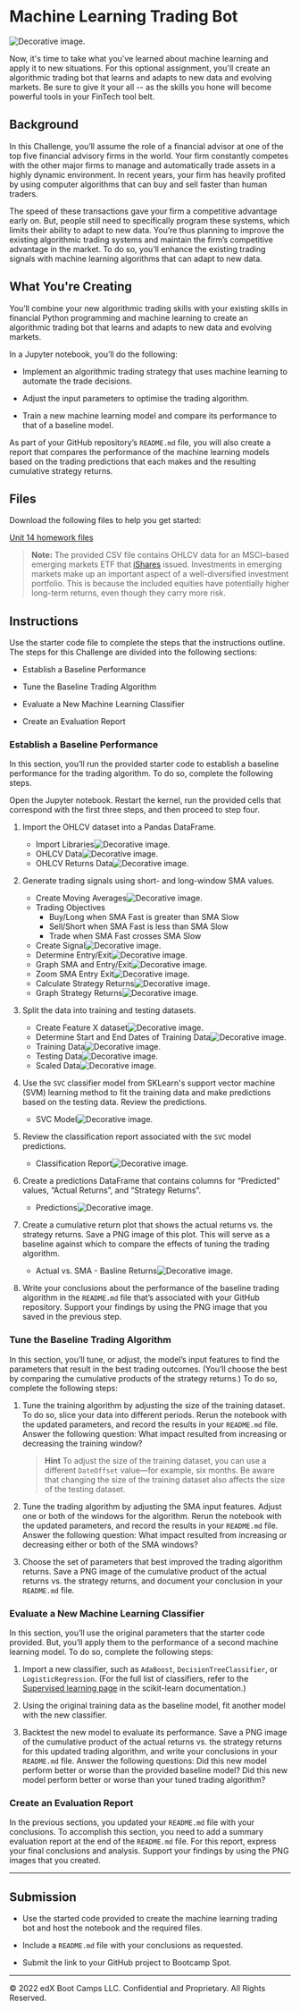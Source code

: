 # Machine Learning Trading Bot

![Decorative image.](Instructions/Images/14-challenge-image.png)

Now, it's time to take what you've learned about machine learning and apply it to new situations. For this optional assignment, you'll create an algorithmic trading bot that learns and adapts to new data and evolving markets. Be sure to give it your all -- as the skills you hone will become powerful tools in your FinTech tool belt.

## Background

In this Challenge, you’ll assume the role of a financial advisor at one of the top five financial advisory firms in the world. Your firm constantly competes with the other major firms to manage and automatically trade assets in a highly dynamic environment. In recent years, your firm has heavily profited by using computer algorithms that can buy and sell faster than human traders.

The speed of these transactions gave your firm a competitive advantage early on. But, people still need to specifically program these systems, which limits their ability to adapt to new data. You’re thus planning to improve the existing algorithmic trading systems and maintain the firm’s competitive advantage in the market. To do so, you’ll enhance the existing trading signals with machine learning algorithms that can adapt to new data.

## What You're Creating

You’ll combine your new algorithmic trading skills with your existing skills in financial Python programming and machine learning to create an algorithmic trading bot that learns and adapts to new data and evolving markets.

In a Jupyter notebook, you’ll do the following:

* Implement an algorithmic trading strategy that uses machine learning to automate the trade decisions.

* Adjust the input parameters to optimise the trading algorithm.

* Train a new machine learning model and compare its performance to that of a baseline model.

As part of your GitHub repository’s `README.md` file, you will also create a report that compares the performance of the machine learning models based on the trading predictions that each makes and the resulting cumulative strategy returns.

## Files

Download the following files to help you get started:

[Unit 14 homework files](Instructions/Starter_Code/Starter_Code.zip)

> **Note:** The provided CSV file contains OHLCV data for an MSCI&ndash;based emerging markets ETF that [iShares](https://www.ishares.com/us/products/268704/ishares-currency-hedged-msci-emerging-markets) issued. Investments in emerging markets make up an important aspect of a well-diversified investment portfolio. This is because the included equities have potentially higher long-term returns, even though they carry more risk.

## Instructions

Use the starter code file to complete the steps that the instructions outline. The steps for this Challenge are divided into the following sections:

* Establish a Baseline Performance

* Tune the Baseline Trading Algorithm

* Evaluate a New Machine Learning Classifier

* Create an Evaluation Report

### Establish a Baseline Performance

In this section, you’ll run the provided starter code to establish a baseline performance for the trading algorithm. To do so, complete the following steps.

Open the Jupyter notebook. Restart the kernel, run the provided cells that correspond with the first three steps, and then proceed to step four.

1. Import the OHLCV dataset into a Pandas DataFrame.
    * Import Libraries![Decorative image.](images/1_1_01_ml_libraries.png)
    * OHLCV Data![Decorative image.](images/1_1_02_OHLCV_Dataset.png)
    * OHLCV Returns Data![Decorative image.](images/1_1_03_OHLCV_Dataset.png)



2. Generate trading signals using short- and long-window SMA values.
    * Create Moving Averages![Decorative image.](images/1_2_01_Trading_Signals.png)
    * Trading Objectives
        * Buy/Long when SMA Fast is greater than SMA Slow
        * Sell/Short when SMA Fast is less than SMA Slow
        * Trade when SMA Fast crosses SMA Slow
    * Create Signal![Decorative image.](images/1_2_02_Trading_Signals.png)
    * Determine Entry/Exit![Decorative image.](images/1_2_03_Trading_Signals.png)
    * Graph SMA and Entry/Exit![Decorative image.](images/1_2_04_Signals_plot.png)
    * Zoom SMA Entry Exit![Decorative image.](images/1_2_05_Signals_plot.png)
    * Calculate Strategy Returns![Decorative image.](images/1_2_06_Returns.png)
    * Graph Strategy Returns![Decorative image.](images/1_2_07_Returns_plot.png)

3. Split the data into training and testing datasets.
    * Create Feature X dataset![Decorative image.](images/1_3_01_Split_Dataset.png)
    * Determine Start and End Dates of Training Data![Decorative image.](images/1_3_02_Training_Period.png)
    * Training Data![Decorative image.](images/1_3_03_Training_Period.png)
    * Testing Data![Decorative image.](images/1_3_04_Testing_Period.png)
    * Scaled  Data![Decorative image.](images/1_3_05_Scaled_Data.png)

4. Use the `SVC` classifier model from SKLearn's support vector machine (SVM) learning method to fit the training data and make predictions based on the testing data. Review the predictions.
    * SVC Model![Decorative image.](images/1_4_01_SMV_Model.png)


5. Review the classification report associated with the `SVC` model predictions.
    * Classification Report![Decorative image.](images/1_5_01_Class_Report.png)


6. Create a predictions DataFrame that contains columns for “Predicted” values, “Actual Returns”, and “Strategy Returns”.
    * Predictions![Decorative image.](images/1_6_01_Predictions.png)


7. Create a cumulative return plot that shows the actual returns vs. the strategy returns. Save a PNG image of this plot. This will serve as a baseline against which to compare the effects of tuning the trading algorithm.
    * Actual vs. SMA - Basline Returns![Decorative image.](images/1_7_01_Returns.png)


8. Write your conclusions about the performance of the baseline trading algorithm in the `README.md` file that’s associated with your GitHub repository. Support your findings by using the PNG image that you saved in the previous step.

### Tune the Baseline Trading Algorithm

In this section, you’ll tune, or adjust, the model’s input features to find the parameters that result in the best trading outcomes. (You’ll choose the best by comparing the cumulative products of the strategy returns.) To do so, complete the following steps:

1. Tune the training algorithm by adjusting the size of the training dataset. To do so, slice your data into different periods. Rerun the notebook with the updated parameters, and record the results in your `README.md` file. Answer the following question: What impact resulted from increasing or decreasing the training window?

    > **Hint** To adjust the size of the training dataset, you can use a different `DateOffset` value&mdash;for example, six months. Be aware that changing the size of the training dataset also affects the size of the testing dataset.

2. Tune the trading algorithm by adjusting the SMA input features. Adjust one or both of the windows for the algorithm. Rerun the notebook with the updated parameters, and record the results in your `README.md` file. Answer the following question: What impact resulted from increasing or decreasing either or both of the SMA windows?

3. Choose the set of parameters that best improved the trading algorithm returns. Save a PNG image of the cumulative product of the actual returns vs. the strategy returns, and document your conclusion in your `README.md` file.

### Evaluate a New Machine Learning Classifier

In this section, you’ll use the original parameters that the starter code provided. But, you’ll apply them to the performance of a second machine learning model. To do so, complete the following steps:

1. Import a new classifier, such as `AdaBoost`, `DecisionTreeClassifier`, or `LogisticRegression`. (For the full list of classifiers, refer to the [Supervised learning page](https://scikit-learn.org/stable/supervised_learning.html) in the scikit-learn documentation.)

2. Using the original training data as the baseline model, fit another model with the new classifier.

3. Backtest the new model to evaluate its performance. Save a PNG image of the cumulative product of the actual returns vs. the strategy returns for this updated trading algorithm, and write your conclusions in your `README.md` file. Answer the following questions: Did this new model perform better or worse than the provided baseline model? Did this new model perform better or worse than your tuned trading algorithm?

### Create an Evaluation Report

In the previous sections, you updated your `README.md` file with your conclusions. To accomplish this section, you need to add a summary evaluation report at the end of the `README.md` file. For this report, express your final conclusions and analysis. Support your findings by using the PNG images that you created.

---

## Submission

* Use the started code provided to create the machine learning trading bot and host the notebook and the required files.

* Include a `README.md` file with your conclusions as requested.

* Submit the link to your GitHub project to Bootcamp Spot.

---

© 2022 edX Boot Camps LLC. Confidential and Proprietary. All Rights Reserved.

